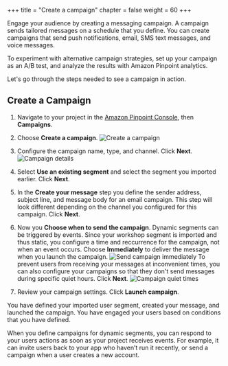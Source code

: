 +++
title = "Create a campaign"
chapter = false
weight = 60
+++

Engage your audience by creating a messaging campaign. A campaign sends tailored messages on a schedule that you define. You can create campaigns that send push notifications, email, SMS text messages, and voice messages.

To experiment with alternative campaign strategies, set up your campaign as an A/B test, and analyze the results with Amazon Pinpoint analytics.

Let's go through the steps needed to see a campaign in action.

## Create a Campaign

1. Navigate to your project in the [Amazon Pinpoint Console](https://console.aws.amazon.com/pinpoint/), then **Campaigns**.

1. Choose **Create a campaign**.
![Create a campaign](/images/create-a-campaign.png)

1. Configure the campaign name, type, and channel. Click **Next**.
![Campaign details](/images/campaign-details.png)

1. Select **Use an existing segment** and select the segment you imported earlier. Click **Next**.

1. In the **Create your message** step you define the sender address, subject line, and message body for an email campaign. This step will look different depending on the channel you configured for this campaign. Click **Next**.

1. Now you **Choose when to send the campaign**. Dynamic segments can be triggered by events. Since your workshop segment is imported and thus static, you configure a time and reccurrence for the campaign, not when an event occurs. Choose **Immediately** to deliver the message when you launch the campaign.
![Send campaign immediately](/images/send-campaign-immediately.png)
To prevent users from receiving your messages at inconvenient times, you can also configure your campaigns so that they don't send messages during specific quiet hours. Click **Next**.
![Campaign quiet times](/images/campaign-quiet-times.png)

1. Review your campaign settings. Click **Launch campaign**.

You have defined your imported user segment, created your message, and launched the campaign. You have engaged your users based on conditions that you have defined.

When you define campaigns for dynamic segments, you can respond to your users actions as soon as your project receives events. For example, it can invite users back to your app who haven’t run it recently, or send a campaign when a user creates a new account.

<!-- 
To learn more about campaigns, visit [Amazon Pinpoint Campaigns](https://docs.aws.amazon.com/pinpoint/latest/userguide/campaigns.html) in the Amazon Pinpoint User Guide.
-->
